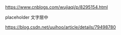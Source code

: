 <https://www.cnblogs.com/wujiaqi/p/8295154.html>



placeholder 文字居中

<https://blog.csdn.net/uuihoo/article/details/79498780>